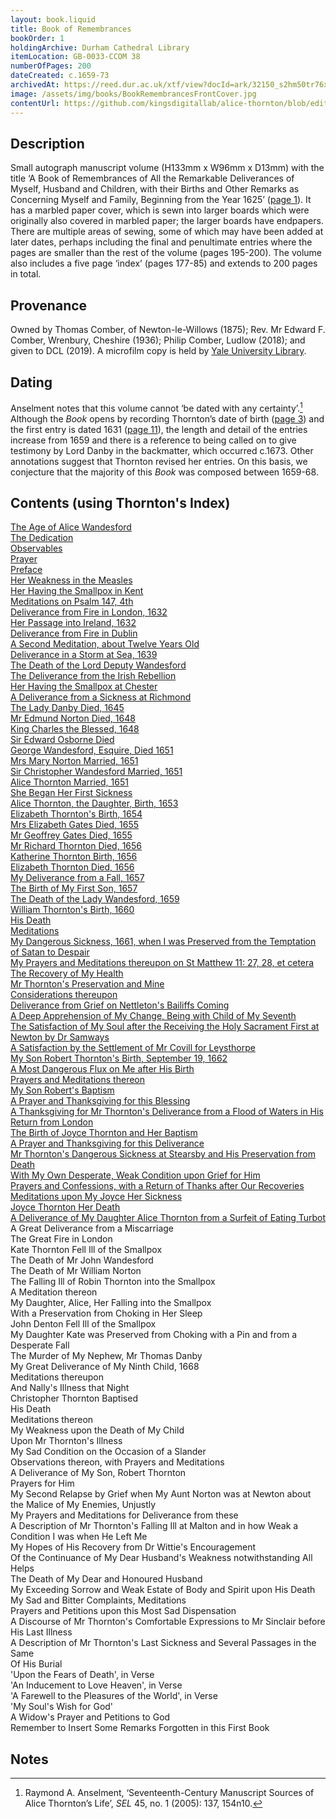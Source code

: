 ```yaml
---
layout: book.liquid
title: Book of Remembrances
bookOrder: 1
holdingArchive: Durham Cathedral Library
itemLocation: GB-0033-CCOM 38
numberOfPages: 200
dateCreated: c.1659-73
archivedAt: https://reed.dur.ac.uk/xtf/view?docId=ark/32150_s2hm50tr76x.xml;query=2022#comber-3
image: /assets/img/books/BookRemembrancesFrontCover.jpg
contentUrl: https://github.com/kingsdigitallab/alice-thornton/blob/edition/texts/00_book_of_remembrances/book_of_remembrances.xml
---
```


## Description

Small autograph manuscript volume (H133mm x W96mm x D13mm) with the title ‘A Book of Remembrances of All the Remarkable Deliverances of Myself, Husband and Children, with their Births and Other Remarks as Concerning Myself and Family, Beginning from the Year 1625’ ([page 1](https://thornton.kdl.kcl.ac.uk/edition/?p0.lo=p.1&p0.vi=modern)). It has a marbled paper cover, which is sewn into larger boards which were originally also covered in marbled paper; the larger boards have endpapers. There are multiple areas of sewing, some of which may have been added at later dates, perhaps including the final and penultimate entries where the pages are smaller than the rest of the volume (pages 195-200). The volume also includes a five page ‘index’ (pages 177-85) and extends to 200 pages in total.

## Provenance

Owned by Thomas Comber, of Newton-le-Willows (1875); Rev. Mr Edward F. Comber, Wrenbury, Cheshire (1936); Philip Comber, Ludlow (2018); and given to DCL (2019). A microfilm copy is held by [Yale University Library](https://hdl.handle.net/10079/bibid/615720).

## Dating

Anselment notes that this volume cannot ‘be dated with any certainty’.[^1] Although the *Book* opens by recording Thornton’s date of birth ([page 3](https://thornton.kdl.kcl.ac.uk/edition/?p0.lo=p.3&p0.vi=modern)) and the first entry is dated 1631 ([page 11](https://thornton.kdl.kcl.ac.uk/edition/?p0.lo=p.11&p0.vi=modern)), the length and detail of the entries increase from 1659 and there is a reference to being called on to give testimony by Lord Danby in the backmatter, which occurred c.1673. Other annotations suggest that Thornton revised her entries. On this basis, we conjecture that the majority of this *Book* was composed between 1659-68.

## Contents (using Thornton's Index)

[The Age of Alice Wandesford](https://thornton.kdl.kcl.ac.uk/books/viewer/?p0.lo=p.3&p0.vi=modern)<br/>
[The Dedication](https://thornton.kdl.kcl.ac.uk/books/viewer/?p0.lo=p.7&p0.vi=modern)<br/>
[Observables](https://thornton.kdl.kcl.ac.uk/books/viewer/?p0.lo=p.9&p0.vi=modern)<br/>
[Prayer](https://thornton.kdl.kcl.ac.uk/books/viewer/?p0.lo=p.10&p0.vi=modern)<br/>
[Preface](https://thornton.kdl.kcl.ac.uk/books/viewer/?p0.lo=p.11&p0.vi=modern)<br/>
[Her Weakness in the Measles](https://thornton.kdl.kcl.ac.uk/books/viewer/?p0.lo=p.12&p0.vi=modern)<br/>
[Her Having the Smallpox in Kent](https://thornton.kdl.kcl.ac.uk/books/viewer/?p0.lo=p.14&p0.vi=modern)<br/>
[Meditations on Psalm 147, 4th](https://thornton.kdl.kcl.ac.uk/books/viewer/?p0.lo=p.15&p0.vi=modern)<br/>
[Deliverance from Fire in London, 1632](https://thornton.kdl.kcl.ac.uk/books/viewer/?p0.lo=p.17&p0.vi=modern)<br/>
[Her Passage into Ireland, 1632](https://thornton.kdl.kcl.ac.uk/books/viewer/?p0.lo=p.18&p0.vi=modern) <br/>
[Deliverance from Fire in Dublin](https://thornton.kdl.kcl.ac.uk/books/viewer/?p0.lo=p.21&p0.vi=modern) <br/>
[A Second Meditation, about Twelve Years Old](https://thornton.kdl.kcl.ac.uk/books/viewer/?p0.lo=p.21&p0.vi=modern)<br/>
[Deliverance in a Storm at Sea, 1639](https://thornton.kdl.kcl.ac.uk/books/viewer/?p0.lo=p.22&p0.vi=modern) <br/>
[The Death of the Lord Deputy Wandesford](https://thornton.kdl.kcl.ac.uk/books/viewer/?p0.lo=p.23&p0.vi=modern) <br/>
[The Deliverance from the Irish Rebellion](https://thornton.kdl.kcl.ac.uk/books/viewer/?p0.lo=p.23&p0.vi=modern) <br/>
[Her Having the Smallpox at Chester](https://thornton.kdl.kcl.ac.uk/books/viewer/?p0.lo=p.24&p0.vi=modern) <br/>
[A Deliverance from a Sickness at Richmond](https://thornton.kdl.kcl.ac.uk/books/viewer/?p0.lo=p.24&p0.vi=modern)<br/>
[The Lady Danby Died, 1645](https://thornton.kdl.kcl.ac.uk/books/viewer/?p0.lo=p.24&p0.vi=modern) <br/>
[Mr Edmund Norton Died, 1648](https://thornton.kdl.kcl.ac.uk/books/viewer/?p0.lo=p.25&p0.vi=modern) <br/>
[King Charles the Blessed, 1648](https://thornton.kdl.kcl.ac.uk/books/viewer/?p0.lo=p.25&p0.vi=modern) <br/>
[Sir Edward Osborne Died](https://thornton.kdl.kcl.ac.uk/books/viewer/?p0.lo=p.25&p0.vi=modern) <br/>
[George Wandesford, Esquire, Died 1651](https://thornton.kdl.kcl.ac.uk/books/viewer/?p0.lo=p.26&p0.vi=modern) <br/>
[Mrs Mary Norton Married, 1651](https://thornton.kdl.kcl.ac.uk/books/viewer/?p0.lo=p.26&p0.vi=modern) <br/>
[Sir Christopher Wandesford Married, 1651](https://thornton.kdl.kcl.ac.uk/books/viewer/?p0.lo=p.26&p0.vi=modern) <br/>
[Alice Thornton Married, 1651](https://thornton.kdl.kcl.ac.uk/books/viewer/?p0.lo=p.26&p0.vi=modern) <br/>
[She Began Her First Sickness](https://thornton.kdl.kcl.ac.uk/books/viewer/?p0.lo=p.27&p0.vi=modern) <br/>
[Alice Thornton, the Daughter, Birth, 1653](https://thornton.kdl.kcl.ac.uk/books/viewer/?p0.lo=p.27&p0.vi=modern) <br/>
[Elizabeth Thornton's Birth, 1654](https://thornton.kdl.kcl.ac.uk/books/viewer/?p0.lo=p.27&p0.vi=modern) <br/>
[Mrs Elizabeth Gates Died, 1655](https://thornton.kdl.kcl.ac.uk/books/viewer/?p0.lo=p.28&p0.vi=modern) <br/>
[Mr Geoffrey Gates Died, 1655](https://thornton.kdl.kcl.ac.uk/books/viewer/?p0.lo=p.28&p0.vi=modern) <br/>
[Mr Richard Thornton Died, 1656](https://thornton.kdl.kcl.ac.uk/books/viewer/?p0.lo=p.29&p0.vi=modern) <br/>
[Katherine Thornton Birth, 1656](https://thornton.kdl.kcl.ac.uk/books/viewer/?p0.lo=p.29&p0.vi=modern)<br/>
[Elizabeth Thornton Died, 1656](https://thornton.kdl.kcl.ac.uk/books/viewer/?p0.lo=p.29&p0.vi=modern) <br/>
[My Deliverance from a Fall, 1657](https://thornton.kdl.kcl.ac.uk/books/viewer/?p0.lo=p.30&p0.vi=modern) <br/>
[The Birth of My First Son, 1657](https://thornton.kdl.kcl.ac.uk/books/viewer/?p0.lo=p.31&p0.vi=modern) <br/>
[The Death of the Lady Wandesford, 1659](https://thornton.kdl.kcl.ac.uk/books/viewer/?p0.lo=p.33&p0.vi=modern) <br/>
[William Thornton's Birth, 1660](https://thornton.kdl.kcl.ac.uk/books/viewer/?p0.lo=p.41&p0.vi=modern) <br/>
[His Death](https://thornton.kdl.kcl.ac.uk/books/viewer/?p0.lo=p.42&p0.vi=modern) <br/>
[Meditations](https://thornton.kdl.kcl.ac.uk/books/viewer/?p0.lo=p.44&p0.vi=modern) <br/>
[My Dangerous Sickness, 1661, when I was Preserved from the Temptation of Satan to Despair](https://thornton.kdl.kcl.ac.uk/books/viewer/?p0.lo=p.45&p0.vi=modern) <br/>
[My Prayers and Meditations thereupon on St Matthew 11: 27, 28, et cetera](https://thornton.kdl.kcl.ac.uk/books/viewer/?p0.lo=p.48&p0.vi=modern) <br/>
[The Recovery of My Health](https://thornton.kdl.kcl.ac.uk/books/viewer/?p0.lo=p.54&p0.vi=modern) <br/>
[Mr Thornton's Preservation and Mine](https://thornton.kdl.kcl.ac.uk/books/viewer/?p0.lo=p.55&p0.vi=modern) <br/>
[Considerations thereupon](https://thornton.kdl.kcl.ac.uk/books/viewer/?p0.lo=p.60&p0.vi=modern) <br/>
[Deliverance from Grief on Nettleton's Bailiffs Coming](https://thornton.kdl.kcl.ac.uk/books/viewer/?p0.lo=p.63&p0.vi=modern) <br/>
[A Deep Apprehension of My Change, Being with Child of My Seventh](https://thornton.kdl.kcl.ac.uk/books/viewer/?p0.lo=p.69&p0.vi=modern) <br/>
[The Satisfaction of My Soul after the Receiving the Holy Sacrament First at Newton by Dr Samways](https://thornton.kdl.kcl.ac.uk/books/viewer/?p0.lo=p.71&p0.vi=modern) <br/>
[A Satisfaction by the Settlement of Mr Covill for Leysthorpe](https://thornton.kdl.kcl.ac.uk/books/viewer/?p0.lo=p.74&p0.vi=modern) <br/>
[My Son Robert Thornton's Birth, September 19, 1662](https://thornton.kdl.kcl.ac.uk/books/viewer/?p0.lo=p.81&p0.vi=modern) <br/>
[A Most Dangerous Flux on Me after His Birth](https://thornton.kdl.kcl.ac.uk/books/viewer/?p0.lo=p.82&p0.vi=modern) <br/>
[Prayers and Meditations thereon](https://thornton.kdl.kcl.ac.uk/books/viewer/?p0.lo=p.84&p0.vi=modern) <br/>
[My Son Robert's Baptism](https://thornton.kdl.kcl.ac.uk/books/viewer/?p0.lo=p.84&p0.vi=modern) <br/>
[A Prayer and Thanksgiving for this Blessing](https://thornton.kdl.kcl.ac.uk/books/viewer/?p0.lo=p.84&p0.vi=modern) <br/>
[A Thanksgiving for Mr Thornton's Deliverance from a Flood of Waters in His Return from London](https://thornton.kdl.kcl.ac.uk/books/viewer/?p0.lo=p.84&p0.vi=modern) <br/>
[The Birth of Joyce Thornton and Her Baptism](https://thornton.kdl.kcl.ac.uk/books/viewer/?p0.lo=p.90&p0.vi=modern) <br/>
[A Prayer and Thanksgiving for this Deliverance](https://thornton.kdl.kcl.ac.uk/books/viewer/?p0.lo=p.91&p0.vi=modern) <br/>
[Mr Thornton's Dangerous Sickness at Stearsby and His Preservation from Death](https://thornton.kdl.kcl.ac.uk/books/viewer/?p0.lo=p.93&p0.vi=modern) <br/>
[With My Own Desperate, Weak Condition upon Grief for Him](https://thornton.kdl.kcl.ac.uk/books/viewer/?p0.lo=p.94&p0.vi=modern) <br/>
[Prayers and Confessions, with a Return of Thanks after Our Recoveries](https://thornton.kdl.kcl.ac.uk/books/viewer/?p0.lo=p.95&p0.vi=modern) <br/>
[Meditations upon My Joyce Her Sickness](https://thornton.kdl.kcl.ac.uk/books/viewer/?p0.lo=p.99&p0.vi=modern) <br/>
[Joyce Thornton Her Death](https://thornton.kdl.kcl.ac.uk/books/viewer/?p0.lo=p.101&p0.vi=modern) <br/>
[A Deliverance of My Daughter Alice Thornton from a Surfeit of Eating Turbot](https://thornton.kdl.kcl.ac.uk/books/viewer/?p0.lo=p.103&p0.vi=modern) <br/>
A Great Deliverance from a Miscarriage <br/>
The Great Fire in London <br/>
Kate Thornton Fell Ill of the Smallpox <br/>
The Death of Mr John Wandesford <br/>
The Death of Mr William Norton <br/>
The Falling Ill of Robin Thornton into the Smallpox <br/>
A Meditation thereon <br/>
My Daughter, Alice, Her Falling into the Smallpox <br/>
With a Preservation from Choking in Her Sleep <br/>
John Denton Fell Ill of the Smallpox <br/>
My Daughter Kate was Preserved from Choking with a Pin
and from a Desperate Fall <br/>
The Murder of My Nephew, Mr Thomas Danby <br/>
My Great Deliverance of My Ninth Child, 1668 <br/>
Meditations thereupon <br/>
And Nally's Illness that Night <br/>
Christopher Thornton Baptised <br/>
His Death <br/>
Meditations thereon <br/>
My Weakness upon the Death of My Child <br/>
Upon Mr Thornton's Illness <br/>
My Sad Condition on the Occasion of a Slander <br/>
Observations thereon, with Prayers and Meditations <br/>
A Deliverance of My Son, Robert Thornton <br/>
Prayers for Him <br/>
My Second Relapse by Grief when My Aunt Norton was at Newton about the Malice of My Enemies, Unjustly <br/>
My Prayers and Meditations for Deliverance from these <br/>
A Description of Mr Thornton's Falling Ill at Malton and in how Weak a Condition I was when He Left Me <br/>
My Hopes of His Recovery from Dr Wittie's Encouragement <br/>
Of the Continuance of My Dear Husband's Weakness notwithstanding All Helps <br/>
The Death of My Dear and Honoured Husband <br/>
My Exceeding Sorrow and Weak Estate of Body and Spirit upon His Death <br/>
My Sad and Bitter Complaints, Meditations <br/>
Prayers and Petitions upon this Most Sad Dispensation <br/>
A Discourse of Mr Thornton's Comfortable Expressions to Mr Sinclair before His Last Illness <br/>
A Description of Mr Thornton's Last Sickness and Several Passages in the Same <br/>
Of His Burial <br/>
'Upon the Fears of Death', in Verse <br/>
'An Inducement to Love Heaven', in Verse <br/>
'A Farewell to the Pleasures of the World', in Verse <br/>
'My Soul's Wish for God' <br/>
A Widow's Prayer and Petitions to God <br/>
Remember to Insert Some Remarks Forgotten in this First Book

## Notes

[^1]: Raymond A. Anselment, ‘Seventeenth-Century Manuscript Sources of Alice Thornton’s Life’, _SEL_ 45, no. 1 (2005): 137, 154n10.
